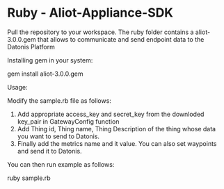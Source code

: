 Ruby - Aliot-Appliance-SDK
==========================

Pull the repository to your workspace. The ruby folder contains a aliot-3.0.0.gem that allows to communicate and send endpoint data to the Datonis Platform

Installing gem in your system:

gem install aliot-3.0.0.gem 

Usage:

Modify the sample.rb file as follows:

1. Add appropriate access_key and secret_key from the downloded key_pair in GatewayConfig function
2. Add Thing id, Thing name, Thing Description of the thing whose data you want to send to Datonis.
3. Finally add the metrics name and it value. You can also set waypoints and send it to Datonis.

You can then run example as follows:

ruby sample.rb